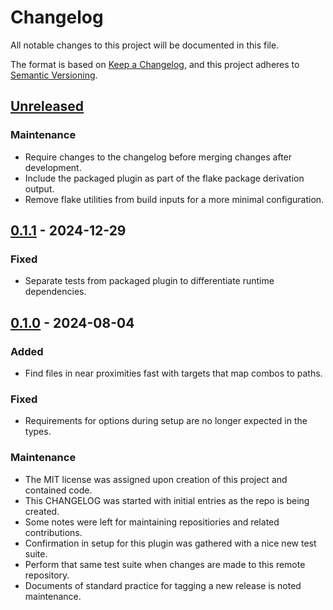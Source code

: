 # Changelog

All notable changes to this project will be documented in this file.

The format is based on [Keep a Changelog][changelog], and this project adheres
to [Semantic Versioning][semver].

## [Unreleased]

### Maintenance

- Require changes to the changelog before merging changes after development.
- Include the packaged plugin as part of the flake package derivation output.
- Remove flake utilities from build inputs for a more minimal configuration.

## [0.1.1] - 2024-12-29

### Fixed

- Separate tests from packaged plugin to differentiate runtime dependencies.

## [0.1.0] - 2024-08-04

### Added

- Find files in near proximities fast with targets that map combos to paths.

### Fixed

- Requirements for options during setup are no longer expected in the types.

### Maintenance

- The MIT license was assigned upon creation of this project and contained code.
- This CHANGELOG was started with initial entries as the repo is being created.
- Some notes were left for maintaining repositiories and related contributions.
- Confirmation in setup for this plugin was gathered with a nice new test suite.
- Perform that same test suite when changes are made to this remote repository.
- Documents of standard practice for tagging a new release is noted maintenance.

<!-- a collection of links -->

[changelog]: https://keepachangelog.com/en/1.1.0/
[semver]: https://semver.org/spec/v2.0.0.html

<!-- a collection of releases -->

[Unreleased]: https://github.com/zimeg/proximity.nvim/compare/v0.1.1...HEAD
[0.1.1]: https://github.com/zimeg/proximity.nvim/compare/v0.1.0...v1.1.1
[0.1.0]: https://github.com/zimeg/proximity.nvim/releases/tag/v0.1.0
